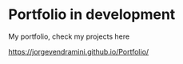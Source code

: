 # Portfolio in development

My portfolio, check my projects here

https://jorgevendramini.github.io/Portfolio/
